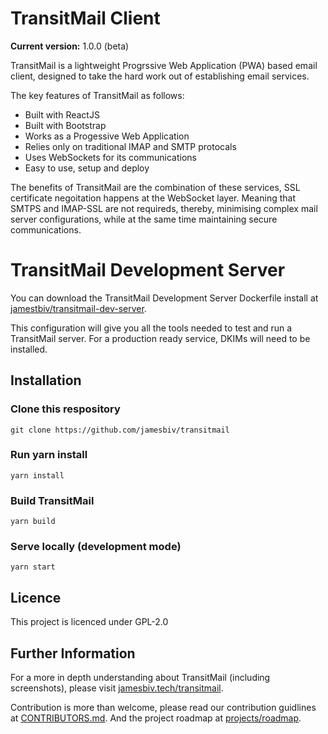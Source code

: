 # TransitMail Client

<b>Current version:</b> 1.0.0 (beta)

TransitMail is a lightweight Progrssive Web Application (PWA) based email client, designed to take the hard work out of establishing email services.

The key features of TransitMail as follows:

<ul>
<li>Built with ReactJS</li>
<li>Built with Bootstrap</li>
<li>Works as a Progessive Web Application</li>
<li>Relies only on traditional IMAP and SMTP protocals</li>
<li>Uses WebSockets for its communications</li>
<li>Easy to use, setup and deploy</li>
</ul>

The benefits of TransitMail are the combination of these services, SSL certificate negoitation happens at the WebSocket layer. Meaning that SMTPS and IMAP-SSL are not requireds, thereby, minimising complex mail server configurations, while at the same time maintaining secure communications.

# TransitMail Development Server

You can download the TransitMail Development Server Dockerfile install at [jamestbiv/transitmail-dev-server](https://github.com/jamesbiv/transitmail-dev-server).

This configuration will give you all the tools needed to test and run a TransitMail server. For a production ready service, DKIMs will need to be installed.

## Installation

### Clone this respository

```
git clone https://github.com/jamesbiv/transitmail

```

### Run yarn install

```
yarn install
```

### Build TransitMail

```
yarn build
```

### Serve locally (development mode)

```
yarn start
```

## Licence

This project is licenced under GPL-2.0

## Further Information

For a more in depth understanding about TransitMail (including screenshots), please visit [jamesbiv.tech/transitmail](https://jamesbiv.tech/transitmail).

Contribution is more than welcome, please read our contribution guidlines at [CONTRIBUTORS.md](CONTRIBUTORS.md). And the project roadmap at [projects/roadmap](projects/roadmap).
